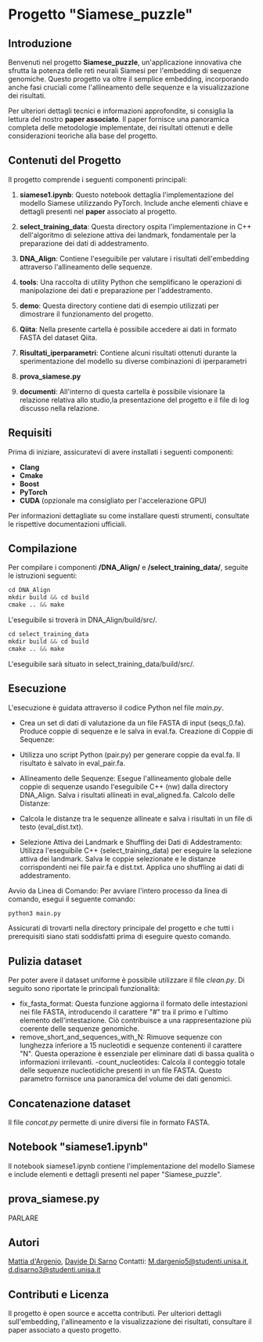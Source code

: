 # Progetto "Siamese_puzzle"

## Introduzione

Benvenuti nel progetto **Siamese_puzzle**, un'applicazione innovativa che sfrutta la potenza delle reti neurali Siamesi per l'embedding di sequenze genomiche. Questo progetto va oltre il semplice embedding, incorporando anche fasi cruciali come l'allineamento delle sequenze e la visualizzazione dei risultati.

Per ulteriori dettagli tecnici e informazioni approfondite, si consiglia la lettura del nostro **paper associato**. Il paper fornisce una panoramica completa delle metodologie implementate, dei risultati ottenuti e delle considerazioni teoriche alla base del progetto.

## Contenuti del Progetto
Il progetto comprende i seguenti componenti principali:

1. **siamese1.ipynb**: Questo notebook dettaglia l'implementazione del modello Siamese utilizzando PyTorch. Include anche elementi chiave e dettagli presenti nel **paper** associato al progetto.

2. **select_training_data**: Questa directory ospita l'implementazione in C++ dell'algoritmo di selezione attiva dei landmark, fondamentale per la preparazione dei dati di addestramento.

3. **DNA_Align**: Contiene l'eseguibile per valutare i risultati dell'embedding attraverso l'allineamento delle sequenze.

4. **tools**: Una raccolta di utility Python che semplificano le operazioni di manipolazione dei dati e preparazione per l'addestramento.

5. **demo**: Questa directory contiene dati di esempio utilizzati per dimostrare il funzionamento del progetto.

6. **Qiita**: Nella presente cartella è possibile accedere ai dati in formato FASTA del dataset Qiita.

8. **Risultati_iperparametri**: Contiene alcuni risultati ottenuti durante la sperimentazione del modello su diverse combinazioni di iperparametri

9. **prova_siamese.py**

10. **documenti**: All'interno di questa cartella è possibile visionare la relazione relativa allo studio,la presentazione del progetto e il file di log discusso nella relazione.

## Requisiti

Prima di iniziare, assicuratevi di avere installati i seguenti componenti:

- **Clang**
- **Cmake**
- **Boost**
- **PyTorch**
- **CUDA** (opzionale ma consigliato per l'accelerazione GPU)

Per informazioni dettagliate su come installare questi strumenti, consultate le rispettive documentazioni ufficiali.

## Compilazione

Per compilare i componenti **/DNA_Align/** e **/select_training_data/**, seguite le istruzioni seguenti:

```python
cd DNA_Align
mkdir build && cd build
cmake .. && make
```
L'eseguibile si troverà in DNA_Align/build/src/.
```python
cd select_training_data
mkdir build && cd build
cmake .. && make
```
L'eseguibile sarà situato in select_training_data/build/src/.
## Esecuzione
L'esecuzione è guidata attraverso il codice Python nel file *main.py*.
- Crea un set di dati di valutazione da un file FASTA di input (seqs_0.fa).
Produce coppie di sequenze e le salva in eval.fa.
Creazione di Coppie di Sequenze:

- Utilizza uno script Python (pair.py) per generare coppie da eval.fa.
Il risultato è salvato in eval_pair.fa. 
- Allineamento delle Sequenze:
Esegue l'allineamento globale delle coppie di sequenze usando l'eseguibile C++ (nw) dalla directory DNA_Align.
Salva i risultati allineati in eval_aligned.fa.
Calcolo delle Distanze:

- Calcola le distanze tra le sequenze allineate e salva i risultati in un file di testo (eval_dist.txt).
- Selezione Attiva dei Landmark e Shuffling dei Dati di Addestramento:
Utilizza l'eseguibile C++ (select_training_data) per eseguire la selezione attiva dei landmark.
Salva le coppie selezionate e le distanze corrispondenti nei file pair.fa e dist.txt.
Applica uno shuffling ai dati di addestramento.

Avvio da Linea di Comando:
Per avviare l'intero processo da linea di comando, esegui il seguente comando:

```python
python3 main.py
```
Assicurati di trovarti nella directory principale del progetto e che tutti i prerequisiti siano stati soddisfatti prima di eseguire questo comando.

## Pulizia dataset
Per poter avere il dataset uniforme è possibile utilizzare il file *clean.py*.
Di seguito sono riportate le principali funzionalità:

- fix_fasta_format:
Questa funzione aggiorna il formato delle intestazioni nei file FASTA, introducendo il carattere "#" tra il primo e l'ultimo elemento dell'intestazione. Ciò contribuisce a una rappresentazione più coerente delle sequenze genomiche.
- remove_short_and_sequences_with_N:
Rimuove sequenze con lunghezza inferiore a 15 nucleotidi e sequenze contenenti il carattere "N". Questa operazione è essenziale per eliminare dati di bassa qualità o informazioni irrilevanti.
-count_nucleotides:
Calcola il conteggio totale delle sequenze nucleotidiche presenti in un file FASTA. Questo parametro fornisce una panoramica del volume dei dati genomici.
## Concatenazione dataset
Il file *concat.py* permette di unire diversi file in formato FASTA.
## Notebook "siamese1.ipynb"
Il notebook siamese1.ipynb contiene l'implementazione del modello Siamese e include elementi e dettagli presenti nel paper "Siamese_puzzle".
## prova_siamese.py
PARLARE

## Autori
[Mattia d'Argenio](https://github.com/mattiadarg), [Davide Di Sarno](https://github.com/D-DiSarno)
Contatti: M.dargenio5@studenti.unisa.it, d.disarno3@studenti.unisa.it
## Contributi e Licenza
Il progetto è open source e accetta contributi.
Per ulteriori dettagli sull'embedding, l'allineamento e la visualizzazione dei risultati, consultare il paper associato a questo progetto.